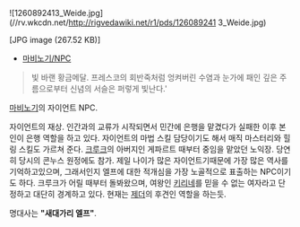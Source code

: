 ![1260892413_Weide.jpg](//rv.wkcdn.net/http://rigvedawiki.net/r1/pds/126089241
3_Weide.jpg)

[JPG image (267.52 KB)]

  * [마비노기/NPC](%EB%A7%88%EB%B9%84%EB%85%B8%EA%B8%B0/NPC.md)  

> 빛 바랜 황금메달. 프레스코의 회반죽처럼 엉켜버린 수염과 눈가에 패인 깊은 주름으로부터 신념의 서슬은 퍼렇게 빛난다.'

[마비노기](%EB%A7%88%EB%B9%84%EB%85%B8%EA%B8%B0.md)의 자이언트 NPC.

자이언트의 재상. 인간과의 교류가 시작되면서 민간에 은행을 맡겼다가 실패한 이후 본인이 은행 역할을 하고 있다. 자이언트의 마법 스킬
담당이기도 해서 매직 마스터리와 힐링 스킬도 가르쳐 준다. [크루크](%ED%81%AC%EB%A3%A8%ED%81%AC.md)의
아버지인 게파르트 때부터 중임을 맡았던 노익장. 당연히 당시의 콘누스 원정에도 참가. 제일 나이가 많은 자이언트기때문에 가장 많은 역사를
기억하고있으며, 그래서인지 엘프에 대한 적개심을 가장 노골적으로 표출하는 NPC이기도 하다. 크루크가 어릴 때부터 돌봐왔으며, 여왕인
[키리네](%ED%82%A4%EB%A6%AC%EB%84%A4.md)를 믿을 수 없는 여자라고 단정하고 대단히 경계하고 있다. 현재는
[제더](%EC%A0%9C%EB%8D%94.md)의 후견인 역할을 하는듯.

명대사는 **"새대가리 엘프"**.

